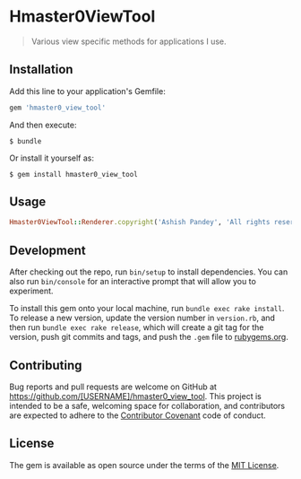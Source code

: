# Hmaster0ViewTool

> Various view specific methods for applications I use.

## Installation

Add this line to your application's Gemfile:

```ruby
gem 'hmaster0_view_tool'
```

And then execute:

    $ bundle

Or install it yourself as:

    $ gem install hmaster0_view_tool

## Usage

```ruby
Hmaster0ViewTool::Renderer.copyright('Ashish Pandey', 'All rights reserved')
```

## Development

After checking out the repo, run `bin/setup` to install dependencies. You can also run `bin/console` for an interactive prompt that will allow you to experiment.

To install this gem onto your local machine, run `bundle exec rake install`. To release a new version, update the version number in `version.rb`, and then run `bundle exec rake release`, which will create a git tag for the version, push git commits and tags, and push the `.gem` file to [rubygems.org](https://rubygems.org).

## Contributing

Bug reports and pull requests are welcome on GitHub at https://github.com/[USERNAME]/hmaster0_view_tool. This project is intended to be a safe, welcoming space for collaboration, and contributors are expected to adhere to the [Contributor Covenant](http://contributor-covenant.org) code of conduct.


## License

The gem is available as open source under the terms of the [MIT License](http://opensource.org/licenses/MIT).
